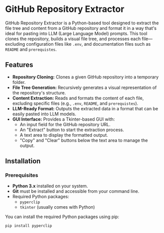 # GitHub Repository Extractor

GitHub Repository Extractor is a Python-based tool designed to extract the file tree and content from a GitHub repository and format it in a way that's ideal for pasting into LLM (Large Language Model) prompts. This tool clones the repository, builds a visual file tree, and processes each file—excluding configuration files like `.env`, and documentation files such as `README` and `prerequistes`.

## Features

- **Repository Cloning:** Clones a given GitHub repository into a temporary folder.
- **File Tree Generation:** Recursively generates a visual representation of the repository's structure.
- **Content Extraction:** Reads and formats the content of each file, excluding specific files (e.g., `.env`, `README`, and `prerequistes`).
- **LLM-Ready Format:** Outputs the extracted data in a format that can be easily pasted into LLM models.
- **GUI Interface:** Provides a Tkinter-based GUI with:
  - An input field for the GitHub repository URL.
  - An "Extract" button to start the extraction process.
  - A text area to display the formatted output.
  - "Copy" and "Clear" buttons below the text area to manage the output.

## Installation

### Prerequisites

- **Python 3.x** installed on your system.
- **Git** must be installed and accessible from your command line.
- Required Python packages:
  - `pyperclip`
  - `tkinter` (usually comes with Python)
  
You can install the required Python packages using pip:

```bash
pip install pyperclip
